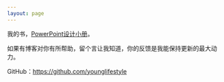 ```yaml
---
layout: page
---
```


我的书，[PowerPoint设计小册](https://purelife.gitbook.io/little-design-powerpoint/)。

如果有博客对你有所帮助，留个言让我知道，你的反馈是我能保持更新的最大动力。

GitHub：https://github.com/younglifestyle 

